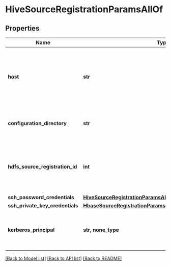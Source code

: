 # HiveSourceRegistrationParamsAllOf


## Properties
Name | Type | Description | Notes
------------ | ------------- | ------------- | -------------
**host** | **str** | IP or hostname of any host from which the Hive configuration file hive-site.xml can be read. | 
**configuration_directory** | **str** | The directory containing the hive-site.xml. | 
**hdfs_source_registration_id** | **int** | Protection Source registration id of the HDFS on which this Hive is running. | 
**ssh_password_credentials** | [**HiveSourceRegistrationParamsAllOfSshPasswordCredentials**](HiveSourceRegistrationParamsAllOfSshPasswordCredentials.md) |  | [optional] 
**ssh_private_key_credentials** | [**HbaseSourceRegistrationParamsAllOfSshPrivateKeyCredentials**](HbaseSourceRegistrationParamsAllOfSshPrivateKeyCredentials.md) |  | [optional] 
**kerberos_principal** | **str, none_type** | The kerberos principal to be used to connect to this Hive source. | [optional] 

[[Back to Model list]](../README.md#documentation-for-models) [[Back to API list]](../README.md#documentation-for-api-endpoints) [[Back to README]](../README.md)


